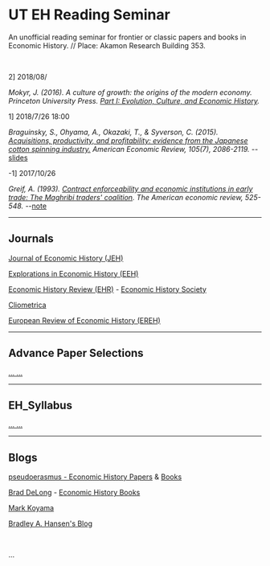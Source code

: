 # UT EH Reading Seminar

An unofficial reading seminar for frontier or classic papers and books in Economic History. 
// Place: Akamon Research Building 353.

<br />

2] 2018/08/

*Mokyr, J. (2016). A culture of growth: the origins of the modern economy. Princeton University Press. [Part I: Evolution, Culture, and Economic History](http://assets.press.princeton.edu/chapters/s10835.pdf).* 

1] 2018/7/26 18:00

*Braguinsky, S., Ohyama, A., Okazaki, T., & Syverson, C. (2015). [Acquisitions, productivity, and profitability: evidence from the Japanese cotton spinning industry.](https://www.aeaweb.org/articles?id=10.1257/aer.20140150) American Economic Review, 105(7), 2086-2119.* --[slides](https://github.com/Alalalalaki/UT_EH/blob/master/historypre/Okazaki2015AER.pdf) 

-1] 2017/10/26

*Greif, A. (1993). [Contract enforceability and economic institutions in early trade: The Maghribi traders' coalition](https://www.jstor.org/stable/pdf/2117532.pdf). The American economic review, 525-548.* --[note](https://github.com/Alalalalaki/UT_EH/blob/master/historypre/Grief1993_2017:10.pdf)

------

## Journals

[Journal of Economic History (JEH)](https://www.cambridge.org/core/journals/journal-of-economic-history)

[Explorations in Economic History (EEH)](https://www.sciencedirect.com/journal/explorations-in-economic-history)

[Economic History Review (EHR)](https://onlinelibrary.wiley.com/journal/14680289) - [Economic History Society](http://www.ehs.org.uk/journal/)

[Cliometrica](https://link.springer.com/search?sortOrder=newestFirst&facet-content-type=Article&facet-journal-id=11698)

[European Review of Economic History (EREH)](https://academic.oup.com/ereh/advance-articles)

------

## Advance Paper Selections

[... ...](https://github.com/Alalalalaki/UT_EH/blob/master/Advance_EH_selection.md)

-----

## EH_Syllabus

[... ...](https://github.com/Alalalalaki/UT_EH/tree/master/EH_Syllabus)

------

## Blogs

[pseudoerasmus - Economic History Papers](https://pseudoerasmus.com/papers/) & [Books](https://pseudoerasmus.com/economic-history-books/)

[Brad DeLong](http://www.bradford-delong.com/2018/07/why-was-the-20th-century-not-a-chinese-century-an-outtake-from-slouching-towards-utopia-an-economic-history-of-the-long.html) - [Economic History Books](http://www.bradford-delong.com/2016/08/pseudoerasmuss-economic-history-reading-list.html)

[Mark Koyama](https://medium.com/@MarkKoyama/could-rome-have-had-an-industrial-revolution-4126717370a2) 

[Bradley A. Hansen's Blog](http://bradleyahansen.blogspot.com/2018/06/how-i-became-business-historian-bit-of.html)

<br />

... 
